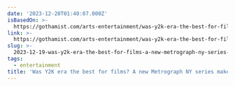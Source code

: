 ```yaml
---
date: '2023-12-20T01:40:07.000Z'
isBasedOn: >-
  https://gothamist.com/arts-entertainment/was-y2k-era-the-best-for-films-a-new-metrograph-ny-series-makes-the-case
link: >-
  https://gothamist.com/arts-entertainment/was-y2k-era-the-best-for-films-a-new-metrograph-ny-series-makes-the-case
slug: >-
  2023-12-19-was-y2k-era-the-best-for-films-a-new-metrograph-ny-series-makes-the-case
tags:
  - entertainment
title: 'Was Y2K era the best for films? A new Metrograph NY series makes the case. '
---
```


